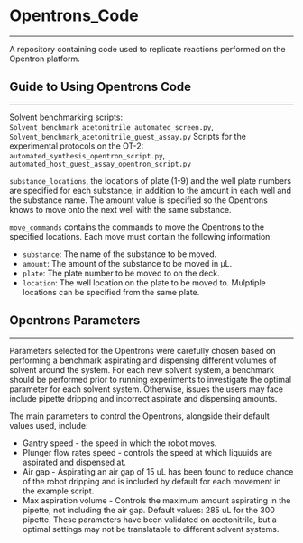 # Opentrons_Code
----------------
A repository containing code used to replicate reactions performed on the Opentron platform.

## Guide to Using Opentrons Code
--------------------------------
Solvent benchmarking scripts: `Solvent_benchmark_acetonitrile_automated_screen.py`, `Solvent_benchmark_acetonitrile_guest_assay.py` 
Scripts for the experimental protocols on the OT-2: `automated_synthesis_opentron_script.py`, `automated_host_guest_assay_opentron_script.py`

`substance_locations`, the locations of plate (1-9) and the well plate numbers are specified for each substance, in addition to the amount in each well and the substance name.
The amount value is specified so the Opentrons knows to move onto the next well with the same substance.

`move_commands` contains the commands to move the Opentrons to the specified locations. Each move must contain the following information:
- `substance`: The name of the substance to be moved.
- `amount`: The amount of the substance to be moved in µL.
- `plate`: The plate number to be moved to on the deck.
- `location`: The well location on the plate to be moved to. Mulptiple locations can be specified from the same plate.


## Opentrons Parameters
-----------------------

Parameters selected for the Opentrons were carefully chosen based on performing a benchmark aspirating and dispensing different volumes of solvent around the system.
For each new solvent system, a benchmark should be performed prior to running experiments to investigate the optimal parameter for each solvent system.
Otherwise, issues the users may face include pipette dripping and incorrect aspirate and dispensing amounts.

The main parameters to control the Opentrons, alongside their default values used, include:
- Gantry speed - the speed in which the robot moves. 
- Plunger flow rates speed - controls the speed at which liquuids are aspirated and dispensed at. 
- Air gap - Aspirating an air gap of 15 uL has been found to reduce chance of the robot dripping and is included by default for each movement in the example script.
- Max aspiration volume - Controls the maximum amount aspirating in the pipette, not including the air gap. Default values: 285 uL for the 300 pipette.
These parameters have been validated on acetonitrile, but a optimal settings may not be translatable to different solvent systems.

